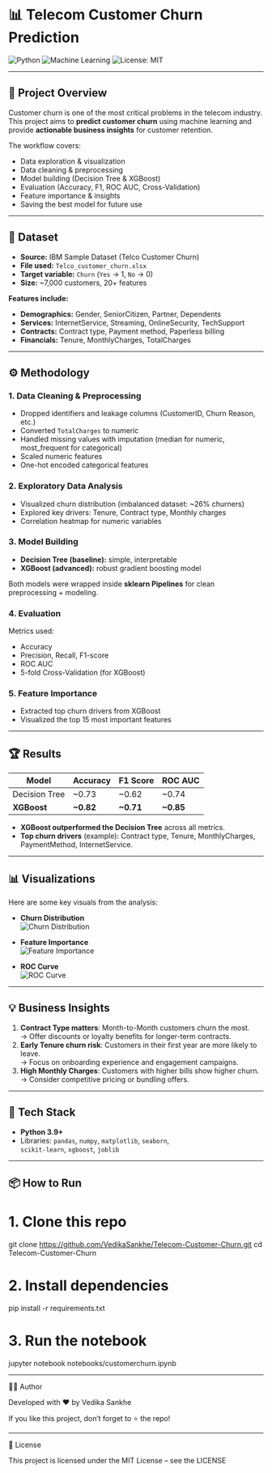 # 📊 Telecom Customer Churn Prediction

![Python](https://img.shields.io/badge/Python-3.9%2B-blue)
![Machine Learning](https://img.shields.io/badge/ML-DecisionTree%20%7C%20XGBoost-green)
![License: MIT](https://img.shields.io/badge/License-MIT-yellow.svg)

---

## 📌 Project Overview
Customer churn is one of the most critical problems in the telecom industry.  
This project aims to **predict customer churn** using machine learning and provide **actionable business insights** for customer retention.

The workflow covers:
- Data exploration & visualization  
- Data cleaning & preprocessing  
- Model building (Decision Tree & XGBoost)  
- Evaluation (Accuracy, F1, ROC AUC, Cross-Validation)  
- Feature importance & insights  
- Saving the best model for future use  

---

## 📂 Dataset
- **Source:** IBM Sample Dataset (Telco Customer Churn)  
- **File used:** `Telco_customer_churn.xlsx`  
- **Target variable:** `Churn` (`Yes` → 1, `No` → 0)  
- **Size:** ~7,000 customers, 20+ features  

**Features include:**
- **Demographics:** Gender, SeniorCitizen, Partner, Dependents  
- **Services:** InternetService, Streaming, OnlineSecurity, TechSupport  
- **Contracts:** Contract type, Payment method, Paperless billing  
- **Financials:** Tenure, MonthlyCharges, TotalCharges  

---

## ⚙️ Methodology
### 1. Data Cleaning & Preprocessing
- Dropped identifiers and leakage columns (CustomerID, Churn Reason, etc.)  
- Converted `TotalCharges` to numeric  
- Handled missing values with imputation (median for numeric, most_frequent for categorical)  
- Scaled numeric features  
- One-hot encoded categorical features  

### 2. Exploratory Data Analysis
- Visualized churn distribution (imbalanced dataset: ~26% churners)  
- Explored key drivers: Tenure, Contract type, Monthly charges  
- Correlation heatmap for numeric variables  

### 3. Model Building
- **Decision Tree (baseline):** simple, interpretable  
- **XGBoost (advanced):** robust gradient boosting model  

Both models were wrapped inside **sklearn Pipelines** for clean preprocessing + modeling.  

### 4. Evaluation
Metrics used:
- Accuracy  
- Precision, Recall, F1-score  
- ROC AUC  
- 5-fold Cross-Validation (for XGBoost)  

### 5. Feature Importance
- Extracted top churn drivers from XGBoost  
- Visualized the top 15 most important features  

---

## 🏆 Results
| Model            | Accuracy | F1 Score | ROC AUC |
|------------------|----------|----------|---------|
| Decision Tree    | ~0.73    | ~0.62    | ~0.74   |
| **XGBoost**      | **~0.82**| **~0.71**| **~0.85**|

- **XGBoost outperformed the Decision Tree** across all metrics.  
- **Top churn drivers** (example): Contract type, Tenure, MonthlyCharges, PaymentMethod, InternetService.  

---

## 📊 Visualizations
Here are some key visuals from the analysis:  

- **Churn Distribution**  
  ![Churn Distribution](plots/churn_distribution.png)

- **Feature Importance**  
  ![Feature Importance](plots/feature_importance.png)

- **ROC Curve**  
  ![ROC Curve](plots/roc_curve.png)

---

## 💡 Business Insights
1. **Contract Type matters**: Month-to-Month customers churn the most.  
   → Offer discounts or loyalty benefits for longer-term contracts.  
2. **Early Tenure churn risk**: Customers in their first year are more likely to leave.  
   → Focus on onboarding experience and engagement campaigns.  
3. **High Monthly Charges**: Customers with higher bills show higher churn.  
   → Consider competitive pricing or bundling offers.  

---

## 🚀 Tech Stack
- **Python 3.9+**  
- Libraries: `pandas`, `numpy`, `matplotlib`, `seaborn`,  
  `scikit-learn`, `xgboost`, `joblib`  

---

## 📦 How to Run

# 1. Clone this repo
git clone https://github.com/VedikaSankhe/Telecom-Customer-Churn.git
cd Telecom-Customer-Churn

# 2. Install dependencies
pip install -r requirements.txt

# 3. Run the notebook
jupyter notebook notebooks/customerchurn.ipynb

---

👩‍💻 Author

Developed with ❤️ by Vedika Sankhe

If you like this project, don’t forget to ⭐ the repo!

---

📜 License

This project is licensed under the MIT License – see the LICENSE 

